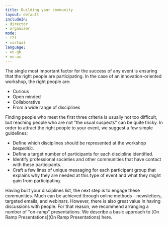 ```yaml
---
title: Building your community
layout: default
includeIn: 
- director
- organizer
mode:
- f2f
- virtual
language:
- en-gb
- en-us
---
```


The single most important factor for the success of any event is ensuring that the right people are participating.  In the case of an innovation-oriented workshop, the right people are:
* Curious
* Open minded
* Collaborative
* From a wide range of disciplines

Finding people who meet the first three criteria is usually not too difficult, but reaching people who are not "the usual suspects" can be quite tricky. In order to attract the right people to your event, we suggest a few simple guidelines:

* Define which disciplines should be represented at the workshop 𝑏𝑒𝑠𝑝𝑒𝑐𝑖𝑓𝑖𝑐.
* Define a target number of participants for each discipline identified.
* Identify professional societies and other communities that have contact with these participants.
* Craft a few lines of unique messaging for each participant group that explains why they are needed at this type of event and what they might gain from participating.


Having built your disciplines list, the next step is to engage these communities. Much can be achieved through online methods - newsletters, targeted emails, and webinars. However, there is also great value in having discussions with people. For that reason, we recommend arranging a number of "on-ramp" presentations. We describe a basic approach to [On Ramp Presentations](On Ramp Presentations) here.